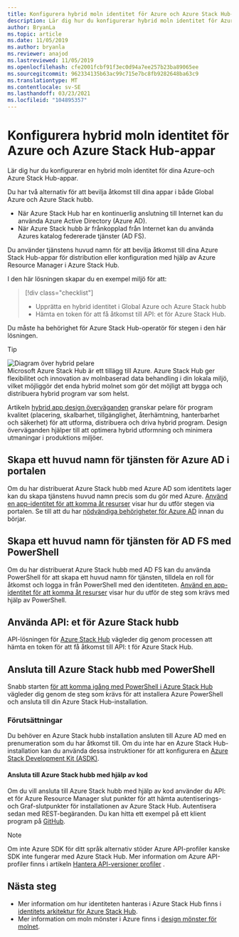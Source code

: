 ```yaml
---
title: Konfigurera hybrid moln identitet för Azure och Azure Stack Hub-appar
description: Lär dig hur du konfigurerar hybrid moln identitet för Azure och Azure Stack Hub-appar.
author: BryanLa
ms.topic: article
ms.date: 11/05/2019
ms.author: bryanla
ms.reviewer: anajod
ms.lastreviewed: 11/05/2019
ms.openlocfilehash: cfe2001fcbf91f3ec0d94a7ee257b23ba89065ee
ms.sourcegitcommit: 962334135b63ac99c715e7bc8fb9282648ba63c9
ms.translationtype: MT
ms.contentlocale: sv-SE
ms.lasthandoff: 03/23/2021
ms.locfileid: "104895357"
---
```

# <a name="configure-hybrid-cloud-identity-for-azure-and-azure-stack-hub-apps"></a>Konfigurera hybrid moln identitet för Azure och Azure Stack Hub-appar

Lär dig hur du konfigurerar en hybrid moln identitet för dina Azure-och Azure Stack Hub-appar.

Du har två alternativ för att bevilja åtkomst till dina appar i både Global Azure och Azure Stack hubb.

 * När Azure Stack Hub har en kontinuerlig anslutning till Internet kan du använda Azure Active Directory (Azure AD).
 * När Azure Stack hubb är frånkopplad från Internet kan du använda Azures katalog federerade tjänster (AD FS).

Du använder tjänstens huvud namn för att bevilja åtkomst till dina Azure Stack Hub-appar för distribution eller konfiguration med hjälp av Azure Resource Manager i Azure Stack Hub.

I den här lösningen skapar du en exempel miljö för att:

> [!div class="checklist"]
> - Upprätta en hybrid identitet i Global Azure och Azure Stack hubb
> - Hämta en token för att få åtkomst till API: et för Azure Stack Hub.

Du måste ha behörighet för Azure Stack Hub-operatör för stegen i den här lösningen.

> [!Tip]  
> ![Diagram över hybrid pelare](./media/solution-deployment-guide-cross-cloud-scaling/hybrid-pillars.png)  
> Microsoft Azure Stack Hub är ett tillägg till Azure. Azure Stack Hub ger flexibilitet och innovation av molnbaserad data behandling i din lokala miljö, vilket möjliggör det enda hybrid molnet som gör det möjligt att bygga och distribuera hybrid program var som helst.  
> 
> Artikeln [hybrid app design överväganden](overview-app-design-considerations.md) granskar pelare för program kvalitet (placering, skalbarhet, tillgänglighet, återhämtning, hanterbarhet och säkerhet) för att utforma, distribuera och driva hybrid program. Design överväganden hjälper till att optimera hybrid utformning och minimera utmaningar i produktions miljöer.

## <a name="create-a-service-principal-for-azure-ad-in-the-portal"></a>Skapa ett huvud namn för tjänsten för Azure AD i portalen

Om du har distribuerat Azure Stack hubb med Azure AD som identitets lager kan du skapa tjänstens huvud namn precis som du gör med Azure. [Använd en app-identitet för att komma åt resurser](/azure-stack/operator/azure-stack-create-service-principals#manage-an-azure-ad-app-identity) visar hur du utför stegen via portalen. Se till att du har [nödvändiga behörigheter för Azure AD](/azure/azure-resource-manager/resource-group-create-service-principal-portal#required-permissions) innan du börjar.

## <a name="create-a-service-principal-for-ad-fs-using-powershell"></a>Skapa ett huvud namn för tjänsten för AD FS med PowerShell

Om du har distribuerat Azure Stack hubb med AD FS kan du använda PowerShell för att skapa ett huvud namn för tjänsten, tilldela en roll för åtkomst och logga in från PowerShell med den identiteten. [Använd en app-identitet för att komma åt resurser](/azure-stack/operator/azure-stack-create-service-principals#manage-an-ad-fs-app-identity) visar hur du utför de steg som krävs med hjälp av PowerShell.

## <a name="using-the-azure-stack-hub-api"></a>Använda API: et för Azure Stack hubb

API-lösningen för [Azure Stack Hub](/azure-stack/user/azure-stack-rest-api-use)  vägleder dig genom processen att hämta en token för att få åtkomst till API: t för Azure Stack Hub.

## <a name="connect-to-azure-stack-hub-using-powershell"></a>Ansluta till Azure Stack hubb med PowerShell

Snabb starten [för att komma igång med PowerShell i Azure Stack Hub](/azure-stack/operator/azure-stack-powershell-install) vägleder dig genom de steg som krävs för att installera Azure PowerShell och ansluta till din Azure Stack Hub-installation.

### <a name="prerequisites"></a>Förutsättningar

Du behöver en Azure Stack hubb installation ansluten till Azure AD med en prenumeration som du har åtkomst till. Om du inte har en Azure Stack Hub-installation kan du använda dessa instruktioner för att konfigurera en [Azure Stack Development Kit (ASDK)](/azure-stack/asdk/asdk-install).

#### <a name="connect-to-azure-stack-hub-using-code"></a>Ansluta till Azure Stack hubb med hjälp av kod

Om du vill ansluta till Azure Stack hubb med hjälp av kod använder du API: et för Azure Resource Manager slut punkter för att hämta autentiserings-och Graf-slutpunkter för installationen av Azure Stack Hub. Autentisera sedan med REST-begäranden. Du kan hitta ett exempel på ett klient program på [GitHub](https://github.com/shriramnat/HybridARMApplication).

>[!Note]
>Om inte Azure SDK för ditt språk alternativ stöder Azure API-profiler kanske SDK inte fungerar med Azure Stack Hub. Mer information om Azure API-profiler finns i artikeln [Hantera API-versioner profiler](/azure-stack/user/azure-stack-version-profiles) .

## <a name="next-steps"></a>Nästa steg

- Mer information om hur identiteten hanteras i Azure Stack Hub finns i [identitets arkitektur för Azure Stack Hub](/azure-stack/operator/azure-stack-identity-architecture).
- Mer information om moln mönster i Azure finns i [design mönster för molnet](/azure/architecture/patterns).
